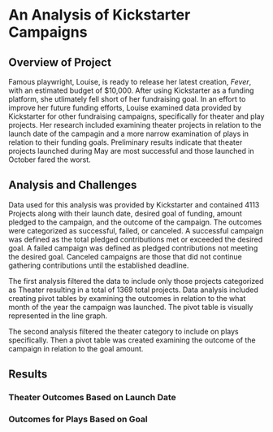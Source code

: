 # An Analysis of Kickstarter Campaigns
## Overview of Project
Famous playwright, Louise, is ready to release her latest creation, *Fever*, with an estimated budget of $10,000. After using Kickstarter as a funding platform, she utlimately fell short of her fundraising goal. In an effort to improve her future funding efforts, Louise examined data provided by Kickstarter for other fundraising campaigns, specifically for theater and play projects. Her research included examining theater projects in relation to the launch date of the campagin and a more narrow examination of plays in relation to their funding goals.  Preliminary results indicate that theater projects launched during May are most successful and those launched in October fared the worst. 

## Analysis and Challenges
Data used for this analysis was provided by Kickstarter and contained 4113 Projects along with their launch date, desired goal of funding, amount pledged to the campaign, and the outcome of the campaign. The outcomes were categorized as successful, failed, or canceled. A successful campaign was defined as the total pledged contributions met or exceeded the desired goal. A failed campaign was defined as pledged contributions not meeting the desired goal. Canceled campaigns are those that did not continue gathering contributions until the established deadline. 

The first analysis filtered the data to include only those projects categorized as Theater resulting in a total of 1369 total projects.  Data analysis included creating pivot tables by examining the outcomes in relation to the what month of the year the campaign was launched. The pivot table is visually represented in the line graph.


<insert image>




The second analysis filtered the theater category to include on plays specifically. Then a pivot table was created examining the outcome of the campaign in relation to the goal amount.  




<insert image>

## Results

### Theater Outcomes Based on Launch Date


### Outcomes for Plays Based on Goal
